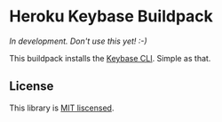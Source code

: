 # Heroku Keybase Buildpack

_In development. Don't use this yet! :-)_

This buildpack installs the [Keybase CLI](https://keybase.io/docs/the_app/install_linux). Simple as that.

## License
This library is [MIT liscensed](LICENSE.md).
